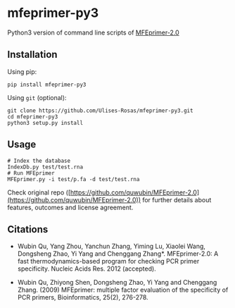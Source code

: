 # mfeprimer-py3

Python3 version of command line scripts of [MFEprimer-2.0](http://www.mfeprimer.com/)

## Installation

Using pip:

```Shell
pip install mfeprimer-py3
```

Using `git` (optional):

```Shell
git clone https://github.com/Ulises-Rosas/mfeprimer-py3.git
cd mfeprimer-py3
python3 setup.py install
```

## Usage

```Shell
# Index the database
IndexDb.py test/test.rna
# Run MFEprimer
MFEprimer.py -i test/p.fa -d test/test.rna
```

Check original repo ([https://github.com/quwubin/MFEprimer-2.0](https://github.com/quwubin/MFEprimer-2.0)) for further details about features, outcomes and license agreement.


## Citations

* Wubin Qu, Yang Zhou, Yanchun Zhang, Yiming Lu, Xiaolei Wang, Dongsheng Zhao, Yi Yang and Chenggang Zhang*. MFEprimer-2.0: A fast thermodynamics-based program for checking PCR primer specificity. Nucleic Acids Res. 2012 (accepted).

* Wubin Qu, Zhiyong Shen, Dongsheng Zhao, Yi Yang and Chenggang Zhang. (2009) MFEprimer: multiple factor evaluation of the specificity of PCR primers, Bioinformatics, 25(2), 276-278.



